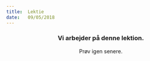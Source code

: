 ```yaml
---
title:  Lektie
date:   09/05/2018
---
```


### <center>Vi arbejder på denne lektion.</center>
<center>Prøv igen senere.</center>